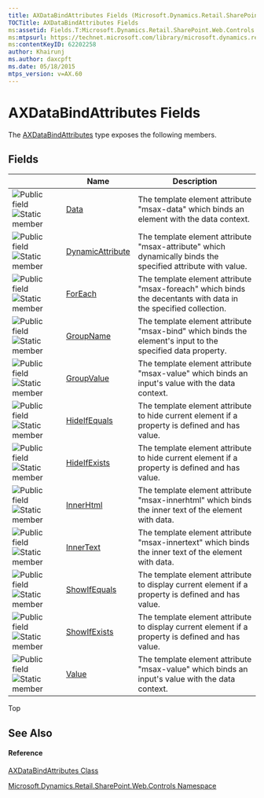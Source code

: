 ```yaml
---
title: AXDataBindAttributes Fields (Microsoft.Dynamics.Retail.SharePoint.Web.Controls)
TOCTitle: AXDataBindAttributes Fields
ms:assetid: Fields.T:Microsoft.Dynamics.Retail.SharePoint.Web.Controls.AXDataBindAttributes
ms:mtpsurl: https://technet.microsoft.com/library/microsoft.dynamics.retail.sharepoint.web.controls.axdatabindattributes_fields(v=AX.60)
ms:contentKeyID: 62202258
author: Khairunj
ms.author: daxcpft
ms.date: 05/18/2015
mtps_version: v=AX.60
---
```


# AXDataBindAttributes Fields

The [AXDataBindAttributes](axdatabindattributes-class-microsoft-dynamics-retail-sharepoint-web-controls.md) type exposes the following members.

## Fields

<table>
<thead>
<tr class="header">
<th> </th>
<th>Name</th>
<th>Description</th>
</tr>
</thead>
<tbody>
<tr class="odd">
<td><img src="images/Dn967240.pubfield(en-us,AX.60).gif" title="Public field" alt="Public field" /> <img src="images/Dn987454.static(en-us,AX.60).gif" title="Static member" alt="Static member" /></td>
<td><a href="axdatabindattributes-data-field-microsoft-dynamics-retail-sharepoint-web-controls.md">Data</a></td>
<td>The template element attribute &quot;msax-data&quot; which binds an element with the data context.</td>
</tr>
<tr class="even">
<td><img src="images/Dn967240.pubfield(en-us,AX.60).gif" title="Public field" alt="Public field" /> <img src="images/Dn987454.static(en-us,AX.60).gif" title="Static member" alt="Static member" /></td>
<td><a href="axdatabindattributes-dynamicattribute-field-microsoft-dynamics-retail-sharepoint-web-controls.md">DynamicAttribute</a></td>
<td>The template element attribute &quot;msax-attribute&quot; which dynamically binds the specified attribute with value.</td>
</tr>
<tr class="odd">
<td><img src="images/Dn967240.pubfield(en-us,AX.60).gif" title="Public field" alt="Public field" /> <img src="images/Dn987454.static(en-us,AX.60).gif" title="Static member" alt="Static member" /></td>
<td><a href="axdatabindattributes-foreach-field-microsoft-dynamics-retail-sharepoint-web-controls.md">ForEach</a></td>
<td>The template element attribute &quot;msax-foreach&quot; which binds the decentants with data in the specified collection.</td>
</tr>
<tr class="even">
<td><img src="images/Dn967240.pubfield(en-us,AX.60).gif" title="Public field" alt="Public field" /> <img src="images/Dn987454.static(en-us,AX.60).gif" title="Static member" alt="Static member" /></td>
<td><a href="axdatabindattributes-groupname-field-microsoft-dynamics-retail-sharepoint-web-controls.md">GroupName</a></td>
<td>The template element attribute &quot;msax-bind&quot; which binds the element's input to the specified data property.</td>
</tr>
<tr class="odd">
<td><img src="images/Dn967240.pubfield(en-us,AX.60).gif" title="Public field" alt="Public field" /> <img src="images/Dn987454.static(en-us,AX.60).gif" title="Static member" alt="Static member" /></td>
<td><a href="axdatabindattributes-groupvalue-field-microsoft-dynamics-retail-sharepoint-web-controls.md">GroupValue</a></td>
<td>The template element attribute &quot;msax-value&quot; which binds an input's value with the data context.</td>
</tr>
<tr class="even">
<td><img src="images/Dn967240.pubfield(en-us,AX.60).gif" title="Public field" alt="Public field" /> <img src="images/Dn987454.static(en-us,AX.60).gif" title="Static member" alt="Static member" /></td>
<td><a href="axdatabindattributes-hideifequals-field-microsoft-dynamics-retail-sharepoint-web-controls.md">HideIfEquals</a></td>
<td>The template element attribute to hide current element if a property is defined and has value.</td>
</tr>
<tr class="odd">
<td><img src="images/Dn967240.pubfield(en-us,AX.60).gif" title="Public field" alt="Public field" /> <img src="images/Dn987454.static(en-us,AX.60).gif" title="Static member" alt="Static member" /></td>
<td><a href="axdatabindattributes-hideifexists-field-microsoft-dynamics-retail-sharepoint-web-controls.md">HideIfExists</a></td>
<td>The template element attribute to hide current element if a property is defined and has value.</td>
</tr>
<tr class="even">
<td><img src="images/Dn967240.pubfield(en-us,AX.60).gif" title="Public field" alt="Public field" /> <img src="images/Dn987454.static(en-us,AX.60).gif" title="Static member" alt="Static member" /></td>
<td><a href="axdatabindattributes-innerhtml-field-microsoft-dynamics-retail-sharepoint-web-controls.md">InnerHtml</a></td>
<td>The template element attribute &quot;msax-innerhtml&quot; which binds the inner text of the element with data.</td>
</tr>
<tr class="odd">
<td><img src="images/Dn967240.pubfield(en-us,AX.60).gif" title="Public field" alt="Public field" /> <img src="images/Dn987454.static(en-us,AX.60).gif" title="Static member" alt="Static member" /></td>
<td><a href="axdatabindattributes-innertext-field-microsoft-dynamics-retail-sharepoint-web-controls.md">InnerText</a></td>
<td>The template element attribute &quot;msax-innertext&quot; which binds the inner text of the element with data.</td>
</tr>
<tr class="even">
<td><img src="images/Dn967240.pubfield(en-us,AX.60).gif" title="Public field" alt="Public field" /> <img src="images/Dn987454.static(en-us,AX.60).gif" title="Static member" alt="Static member" /></td>
<td><a href="axdatabindattributes-showifequals-field-microsoft-dynamics-retail-sharepoint-web-controls.md">ShowIfEquals</a></td>
<td>The template element attribute to display current element if a property is defined and has value.</td>
</tr>
<tr class="odd">
<td><img src="images/Dn967240.pubfield(en-us,AX.60).gif" title="Public field" alt="Public field" /> <img src="images/Dn987454.static(en-us,AX.60).gif" title="Static member" alt="Static member" /></td>
<td><a href="axdatabindattributes-showifexists-field-microsoft-dynamics-retail-sharepoint-web-controls.md">ShowIfExists</a></td>
<td>The template element attribute to display current element if a property is defined and has value.</td>
</tr>
<tr class="even">
<td><img src="images/Dn967240.pubfield(en-us,AX.60).gif" title="Public field" alt="Public field" /> <img src="images/Dn987454.static(en-us,AX.60).gif" title="Static member" alt="Static member" /></td>
<td><a href="axdatabindattributes-value-field-microsoft-dynamics-retail-sharepoint-web-controls.md">Value</a></td>
<td>The template element attribute &quot;msax-value&quot; which binds an input's value with the data context.</td>
</tr>
</tbody>
</table>


Top

## See Also

#### Reference

[AXDataBindAttributes Class](axdatabindattributes-class-microsoft-dynamics-retail-sharepoint-web-controls.md)

[Microsoft.Dynamics.Retail.SharePoint.Web.Controls Namespace](microsoft-dynamics-retail-sharepoint-web-controls-namespace.md)

